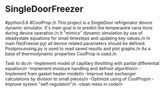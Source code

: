 # SingleDoorFreezer


#python3.8 #CoolProp /n
This project is a SingleDoor refrigerator device dynamic simulator. It's main goal is to predict the temperautre varia 
tions during device operation./n It "mimics" dynamic simulation by use of steadystate equations for small timesteps and updating key values./n 
In main file(Freezer.py) all device related parameters should be defined. Postprocessing.py is used to read saved results and plot graphs./n
As a base of thermodynamic properties CoolProp is used./n

Task to do:/n
-Implement model of capillary throttling with partial differential equation/n
-Implement moisture handling and defrost algorithm/n
-Implement fram gasket heater model/n
-Improve heat exchanger calculations by division to small pieces/n 
-Optimize using of CoolProp/n
-Improve system "self-regulation"/n
-clean mess in code/n
